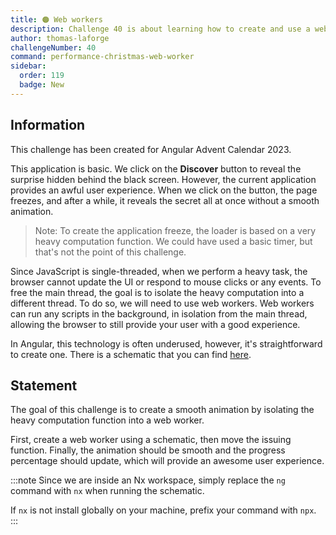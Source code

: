 ```yaml
---
title: 🟠 Web workers
description: Challenge 40 is about learning how to create and use a web worker
author: thomas-laforge
challengeNumber: 40
command: performance-christmas-web-worker
sidebar:
  order: 119
  badge: New
---
```


## Information

This challenge has been created for Angular Advent Calendar 2023.

This application is basic. We click on the **Discover** button to reveal the surprise hidden behind the black screen. However, the current application provides an awful user experience. When we click on the button, the page freezes, and after a while, it reveals the secret all at once without a smooth animation.

> Note: To create the application freeze, the loader is based on a very heavy computation function. We could have used a basic timer, but that's not the point of this challenge.

Since JavaScript is single-threaded, when we perform a heavy task, the browser cannot update the UI or respond to mouse clicks or any events. To free the main thread, the goal is to isolate the heavy computation into a different thread. To do so, we will need to use web workers. Web workers can run any scripts in the background, in isolation from the main thread, allowing the browser to still provide your user with a good experience.

In Angular, this technology is often underused, however, it's straightforward to create one. There is a schematic that you can find [here](https://angular.io/guide/web-worker).

## Statement

The goal of this challenge is to create a smooth animation by isolating the heavy computation function into a web worker.

First, create a web worker using a schematic, then move the issuing function. Finally, the animation should be smooth and the progress percentage should update, which will provide an awesome user experience.

:::note
Since we are inside an Nx workspace, simply replace the `ng` command with `nx` when running the schematic.

If `nx` is not install globally on your machine, prefix your command with `npx`.
:::
